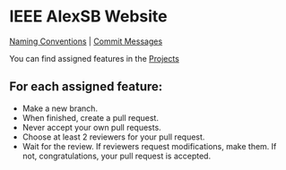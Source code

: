 # IEEE AlexSB Website

[Naming Conventions](https://github.com/IEEE-ALEXSB-SW-TEAM/alexsb-website/blob/main/docs/NamingRules.md) | [Commit Messages](https://gist.github.com/qoomon/5dfcdf8eec66a051ecd85625518cfd13)

You can find assigned features in the [Projects](https://github.com/IEEE-ALEXSB-SW-TEAM/alexsb-website/projects)

## For each assigned feature:

- Make a new branch.
- When finished, create a pull request.
- Never accept your own pull requests.
- Choose at least 2 reviewers for your pull request.
- Wait for the review. If reviewers request modifications, make them. If not, congratulations, your pull request is accepted.

